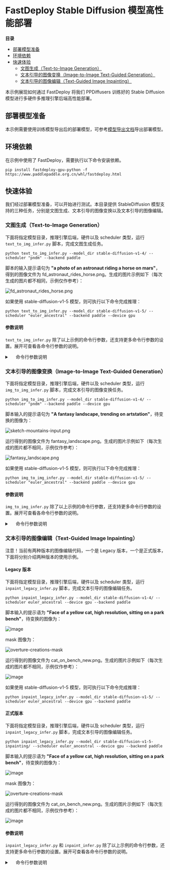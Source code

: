 # FastDeploy Stable Diffusion 模型高性能部署

 **目录**
   * [部署模型准备](#部署模型准备)
   * [环境依赖](#环境依赖)
   * [快速体验](#快速体验)
       * [文图生成（Text-to-Image Generation）](#文图生成)
       * [文本引导的图像变换（Image-to-Image Text-Guided Generation）](#文本引导的图像变换)
       * [文本引导的图像编辑（Text-Guided Image Inpainting）](#文本引导的图像编辑)

本示例展现如何通过 FastDeploy 将我们 PPDiffusers 训练好的 Stable Diffusion 模型进行多硬件多推理引擎后端高性能部署。

<a name="部署模型准备"></a>

## 部署模型准备

本示例需要使用训练模型导出后的部署模型，可参考[模型导出文档](https://github.com/PaddlePaddle/PaddleNLP/blob/develop/ppdiffusers/deploy/export.md)导出部署模型。

<a name="环境依赖"></a>

## 环境依赖

在示例中使用了 FastDeploy，需要执行以下命令安装依赖。

```shell
pip install fastdeploy-gpu-python -f https://www.paddlepaddle.org.cn/whl/fastdeploy.html
```

<a name="快速体验"></a>

## 快速体验

我们经过部署模型准备，可以开始进行测试。本目录提供 StableDiffusion 模型支持的三种任务，分别是文图生成、文本引导的图像变换以及文本引导的图像编辑。

<a name="文图生成"></a>

### 文图生成（Text-to-Image Generation）


下面将指定模型目录，推理引擎后端，硬件以及 scheduler 类型，运行 `text_to_img_infer.py` 脚本，完成文图生成任务。

```
python text_to_img_infer.py --model_dir stable-diffusion-v1-4/ --scheduler "pndm" --backend paddle
```

脚本的输入提示语句为 **"a photo of an astronaut riding a horse on mars"**， 得到的图像文件为 fd_astronaut_rides_horse.png。生成的图片示例如下（每次生成的图片都不相同，示例仅作参考）：

![fd_astronaut_rides_horse.png](https://user-images.githubusercontent.com/10826371/200261112-68e53389-e0a0-42d1-8c3a-f35faa6627d7.png)

如果使用 stable-diffusion-v1-5 模型，则可执行以下命令完成推理：

```
python text_to_img_infer.py --model_dir stable-diffusion-v1-5/ --scheduler "euler_ancestral" --backend paddle --device gpu
```

#### 参数说明

`text_to_img_infer.py` 除了以上示例的命令行参数，还支持更多命令行参数的设置。展开可查看各命令行参数的说明。

<details><summary>&emsp; 命令行参数说明 </summary>

| 参数 |参数说明 |
|----------|--------------|
| --model_dir | 导出后模型的目录。 |
| --model_format | 模型格式。默认为 `'paddle'`，可选列表：`['paddle', 'onnx']`。 |
| --backend | 推理引擎后端。默认为 `paddle`，可选列表：`['onnx_runtime', 'paddle', 'paddlelite', 'paddle_tensorrt']`，当模型格式为 `onnx` 时，可选列表为 `['onnx_runtime']`。 |
| --device | 运行设备。默认为 `cpu`，可选列表：`['cpu', 'gpu', 'huawei_ascend_npu', 'kunlunxin_xpu']`。 |
| --scheduler | StableDiffusion 模型的 scheduler。默认为 `'pndm'`。可选列表：`['pndm', 'euler_ancestral']`。|
| --unet_model_prefix | UNet 模型前缀。默认为 `unet`。 |
| --vae_model_prefix | VAE 模型前缀。默认为 `vae_decoder`。 |
| --text_encoder_model_prefix | TextEncoder 模型前缀。默认为 `text_encoder`。 |
| --inference_steps | UNet 模型运行的次数，默认为 50。 |
| --image_path | 生成图片的路径。默认为 `fd_astronaut_rides_horse.png`。  |
| --device_id | gpu 设备的 id。若 `device_id` 为-1，视为使用 cpu 推理。 |
| --use_fp16 | 是否使用 fp16 精度。默认为 `False`。使用 tensorrt 或者 paddle-tensorrt 后端时可以设为 `True` 开启。 |

</details>

<a name="文本引导的图像变换"></a>

### 文本引导的图像变换（Image-to-Image Text-Guided Generation）

下面将指定模型目录，推理引擎后端，硬件以及 scheduler 类型，运行 `img_to_img_infer.py` 脚本，完成文本引导的图像变换任务。

```
python img_to_img_infer.py --model_dir stable-diffusion-v1-4/ --scheduler "pndm" --backend paddle --device gpu
```

脚本输入的提示语句为 **"A fantasy landscape, trending on artstation"**，待变换的图像为：

![sketch-mountains-input.png](https://user-images.githubusercontent.com/10826371/217207485-09ee54de-4ba2-4cff-9d6c-fd426d4c1831.png)


运行得到的图像文件为 fantasy_landscape.png。生成的图片示例如下（每次生成的图片都不相同，示例仅作参考）：

![fantasy_landscape.png](https://user-images.githubusercontent.com/10826371/217200795-811a8c73-9fb3-4445-b363-b445c7ee52cd.png)


如果使用 stable-diffusion-v1-5 模型，则可执行以下命令完成推理：

```
python img_to_img_infer.py --model_dir stable-diffusion-v1-5/ --scheduler "euler_ancestral" --backend paddle --device gpu
```

#### 参数说明

`img_to_img_infer.py` 除了以上示例的命令行参数，还支持更多命令行参数的设置。展开可查看各命令行参数的说明。

<details><summary>&emsp; 命令行参数说明 </summary>

| 参数 |参数说明 |
|----------|--------------|
| --model_dir | 导出后模型的目录。 |
| --model_format | 模型格式。默认为 `'paddle'`，可选列表：`['paddle', 'onnx']`。 |
| --backend | 推理引擎后端。默认为 `paddle`，可选列表：`['onnx_runtime', 'paddle', 'paddlelite', 'paddle_tensorrt']`，当模型格式为 `onnx` 时，可选列表为 `['onnx_runtime']`。 |
| --device | 运行设备。默认为 `cpu`，可选列表：`['cpu', 'gpu', 'huawei_ascend_npu', 'kunlunxin_xpu']`。 |
| --scheduler | StableDiffusion 模型的 scheduler。默认为 `'pndm'`。可选列表：`['pndm', 'euler_ancestral']`。|
| --unet_model_prefix | UNet 模型前缀。默认为 `unet`。 |
| --vae_model_prefix | VAE 模型前缀。默认为 `vae_decoder`。 |
| --text_encoder_model_prefix | TextEncoder 模型前缀。默认为 `text_encoder`。 |
| --inference_steps | UNet 模型运行的次数，默认为 50。 |
| --image_path | 生成图片的路径。默认为 `fantasy_landscape.png`。  |
| --device_id | gpu 设备的 id。若 `device_id` 为-1，视为使用 cpu 推理。 |
| --use_fp16 | 是否使用 fp16 精度。默认为 `False`。使用 tensorrt 或者 paddle-tensorrt 后端时可以设为 `True` 开启。 |

</details>

<a name="文本引导的图像编辑"></a>

### 文本引导的图像编辑（Text-Guided Image Inpainting）

注意！当前有两种版本的图像编辑代码，一个是 Legacy 版本，一个是正式版本，下面将分别介绍两种版本的使用示例。

#### Legacy 版本

下面将指定模型目录，推理引擎后端，硬件以及 scheduler 类型，运行 `inpaint_legacy_infer.py` 脚本，完成文本引导的图像编辑任务。

```
python inpaint_legacy_infer.py --model_dir stable-diffusion-v1-4/ --scheduler euler_ancestral --device gpu --backend paddle
```

脚本输入的提示语为 **"Face of a yellow cat, high resolution, sitting on a park bench"**，待变换的图像为：

![image](https://user-images.githubusercontent.com/10826371/217423470-b2a3f8ac-618b-41ee-93e2-121bddc9fd36.png)

mask 图像为：

![overture-creations-mask](https://user-images.githubusercontent.com/10826371/217424068-99d0a97d-dbc3-4126-b80c-6409d2fd7ebc.png)


运行得到的图像文件为 cat_on_bench_new.png。生成的图片示例如下（每次生成的图片都不相同，示例仅作参考）：

![image](https://user-images.githubusercontent.com/10826371/217449299-19b13fcb-37ca-45fa-a546-cc6b9afc8e91.png)

如果使用 stable-diffusion-v1-5 模型，则可执行以下命令完成推理：

```
python inpaint_legacy_infer.py --model_dir stable-diffusion-v1-5/ --scheduler euler_ancestral --device gpu --backend paddle
```

#### 正式版本

下面将指定模型目录，推理引擎后端，硬件以及 scheduler 类型，运行 `inpaint_legacy_infer.py` 脚本，完成文本引导的图像编辑任务。

```
python inpaint_legacy_infer.py --model_dir stable-diffusion-v1-5-inpainting/ --scheduler euler_ancestral --device gpu --backend paddle
```

脚本输入的提示语为 **"Face of a yellow cat, high resolution, sitting on a park bench"**，待变换的图像为：

![image](https://user-images.githubusercontent.com/10826371/217423470-b2a3f8ac-618b-41ee-93e2-121bddc9fd36.png)

mask 图像为：

![overture-creations-mask](https://user-images.githubusercontent.com/10826371/217424068-99d0a97d-dbc3-4126-b80c-6409d2fd7ebc.png)


运行得到的图像文件为 cat_on_bench_new.png。生成的图片示例如下（每次生成的图片都不相同，示例仅作参考）：

![image](https://user-images.githubusercontent.com/10826371/217448912-a0d7f01f-511c-480b-bf7a-7cca3e70f40f.png)


#### 参数说明

`inpaint_legacy_infer.py` 和 `inpaint_infer.py` 除了以上示例的命令行参数，还支持更多命令行参数的设置。展开可查看各命令行参数的说明。

<details><summary>&emsp; 命令行参数说明 </summary>

| 参数 |参数说明 |
|----------|--------------|
| --model_dir | 导出后模型的目录。 |
| --model_format | 模型格式。默认为 `'paddle'`，可选列表：`['paddle', 'onnx']`。 |
| --backend | 推理引擎后端。默认为 `paddle`，可选列表：`['onnx_runtime', 'paddle', 'paddlelite', 'paddle_tensorrt']`，当模型格式为 `onnx` 时，可选列表为 `['onnx_runtime']`。 |
| --device | 运行设备。默认为 `cpu`，可选列表：`['cpu', 'gpu', 'huawei_ascend_npu', 'kunlunxin_xpu']`。 |
| --scheduler | StableDiffusion 模型的 scheduler。默认为 `'pndm'`。可选列表：`['pndm', 'euler_ancestral']`。|
| --unet_model_prefix | UNet 模型前缀。默认为 `unet`。 |
| --vae_model_prefix | VAE 模型前缀。默认为 `vae_decoder`。 |
| --text_encoder_model_prefix | TextEncoder 模型前缀。默认为 `text_encoder`。 |
| --inference_steps | UNet 模型运行的次数，默认为 50。 |
| --image_path | 生成图片的路径。默认为 `cat_on_bench_new.png`。  |
| --device_id | gpu 设备的 id。若 `device_id` 为-1，视为使用 cpu 推理。 |
| --use_fp16 | 是否使用 fp16 精度。默认为 `False`。使用 tensorrt 或者 paddle-tensorrt 后端时可以设为 `True` 开启。 |
